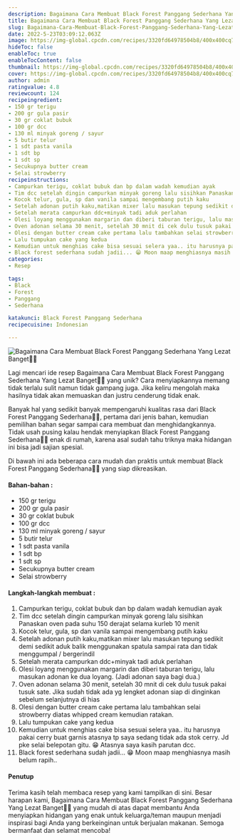 ```yaml
---
description: Bagaimana Cara Membuat Black Forest Panggang Sederhana Yang Lezat Banget"
title: Bagaimana Cara Membuat Black Forest Panggang Sederhana Yang Lezat Banget
slug: Bagaimana-Cara-Membuat-Black-Forest-Panggang-Sederhana-Yang-Lezat-Banget
date: 2022-5-23T03:09:12.063Z
image: https://img-global.cpcdn.com/recipes/3320fd64978504b8/400x400cq70/photo.jpg
hideToc: false
enableToc: true
enableTocContent: false
thumbnail: https://img-global.cpcdn.com/recipes/3320fd64978504b8/400x400cq70/photo.jpg
cover: https://img-global.cpcdn.com/recipes/3320fd64978504b8/400x400cq70/photo.jpg
author: admin
ratingvalue: 4.8
reviewcount: 124
recipeingredient:
- 150 gr terigu
- 200 gr gula pasir
- 30 gr coklat bubuk
- 100 gr dcc
- 130 ml minyak goreng / sayur
- 5 butir telur
- 1 sdt pasta vanila
- 1 sdt bp
- 1 sdt sp
- Secukupnya butter cream
- Selai strowberry
recipeinstructions:
- Campurkan terigu, coklat bubuk dan bp dalam wadah kemudian ayak
- Tim dcc setelah dingin campurkan minyak goreng lalu sisihkan Panaskan oven pada suhu 150 derajat selama kurleb 10 menit
- Kocok telur, gula, sp dan vanila sampai mengembang putih kaku
- Setelah adonan putih kaku,matikan mixer lalu masukan tepung sedikit demi sedikit aduk balik menggunakan spatula sampai rata dan tidak menggumpal / bergerindil
- Setelah merata campurkan ddc+minyak tadi aduk perlahan
- Olesi loyang menggunakan margarin dan diberi taburan terigu, lalu masukan adonan ke dua loyang. (Jadi adonan saya bagi dua.)
- Oven adonan selama 30 menit, setelah 30 mnit di cek dulu tusuk pakai tusuk sate. Jika sudah tidak ada yg lengket adonan siap di dinginkan sebelum selanjutnya di hias
- Olesi dengan butter cream cake pertama lalu tambahkan selai strowberry diatas whipped cream kemudian ratakan.
- Lalu tumpukan cake yang kedua
- Kemudian untuk menghias cake bisa sesuai selera yaa.. itu harusnya pakai cerry buat garnis atasnya tp saya sedang tidak ada stok cerry. Jd pke selai belepotan gitu. 😁 Atasnya saya kasih parutan dcc.
- Black forest sederhana sudah jadii... 😁 Moon maap menghiasnya masih belum rapih..
categories:
- Resep

tags:
- Black
- Forest
- Panggang
- Sederhana

katakunci: Black Forest Panggang Sederhana
recipecuisine: Indonesian

---
```


![Bagaimana Cara Membuat Black Forest Panggang Sederhana Yang Lezat Banget👩‍🍳](https://img-global.cpcdn.com/recipes/3320fd64978504b8/400x400cq70/photo.jpg)

Lagi mencari ide resep Bagaimana Cara Membuat Black Forest Panggang Sederhana Yang Lezat Banget👩‍🍳 yang unik? Cara menyiapkannya memang tidak terlalu sulit namun tidak gampang juga. Jika keliru mengolah maka hasilnya tidak akan memuaskan dan justru cenderung tidak enak.

Banyak hal yang sedikit banyak mempengaruhi kualitas rasa dari Black Forest Panggang Sederhana👩‍🍳, pertama dari jenis bahan, kemudian pemilihan bahan segar sampai cara membuat dan menghidangkannya. Tidak usah pusing kalau hendak menyiapkan Black Forest Panggang Sederhana👩‍🍳 enak di rumah, karena asal sudah tahu triknya maka hidangan ini bisa jadi sajian spesial.

Di bawah ini ada beberapa cara mudah dan praktis untuk membuat Black Forest Panggang Sederhana👩‍🍳 yang siap dikreasikan.

<!--inarticleads1-->

#### Bahan-bahan :

- 150 gr terigu
- 200 gr gula pasir
- 30 gr coklat bubuk
- 100 gr dcc
- 130 ml minyak goreng / sayur
- 5 butir telur
- 1 sdt pasta vanila
- 1 sdt bp
- 1 sdt sp
- Secukupnya butter cream
- Selai strowberry

<!--inarticleads2-->

#### Langkah-langkah membuat :

1. Campurkan terigu, coklat bubuk dan bp dalam wadah kemudian ayak
1. Tim dcc setelah dingin campurkan minyak goreng lalu sisihkan Panaskan oven pada suhu 150 derajat selama kurleb 10 menit
1. Kocok telur, gula, sp dan vanila sampai mengembang putih kaku
1. Setelah adonan putih kaku,matikan mixer lalu masukan tepung sedikit demi sedikit aduk balik menggunakan spatula sampai rata dan tidak menggumpal / bergerindil
1. Setelah merata campurkan ddc+minyak tadi aduk perlahan
1. Olesi loyang menggunakan margarin dan diberi taburan terigu, lalu masukan adonan ke dua loyang. (Jadi adonan saya bagi dua.)
1. Oven adonan selama 30 menit, setelah 30 mnit di cek dulu tusuk pakai tusuk sate. Jika sudah tidak ada yg lengket adonan siap di dinginkan sebelum selanjutnya di hias
1. Olesi dengan butter cream cake pertama lalu tambahkan selai strowberry diatas whipped cream kemudian ratakan.
1. Lalu tumpukan cake yang kedua
1. Kemudian untuk menghias cake bisa sesuai selera yaa.. itu harusnya pakai cerry buat garnis atasnya tp saya sedang tidak ada stok cerry. Jd pke selai belepotan gitu. 😁 Atasnya saya kasih parutan dcc.
1. Black forest sederhana sudah jadii... 😁 Moon maap menghiasnya masih belum rapih..

#### Penutup

Terima kasih telah membaca resep yang kami tampilkan di sini. Besar harapan kami, Bagaimana Cara Membuat Black Forest Panggang Sederhana Yang Lezat Banget👩‍🍳 yang mudah di atas dapat membantu Anda menyiapkan hidangan yang enak untuk keluarga/teman maupun menjadi inspirasi bagi Anda yang berkeinginan untuk berjualan makanan. Semoga bermanfaat dan selamat mencoba!